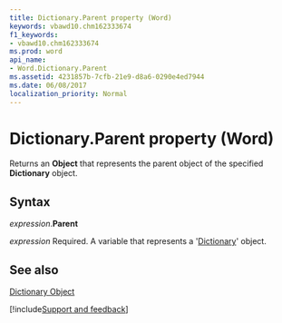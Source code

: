 ```yaml
---
title: Dictionary.Parent property (Word)
keywords: vbawd10.chm162333674
f1_keywords:
- vbawd10.chm162333674
ms.prod: word
api_name:
- Word.Dictionary.Parent
ms.assetid: 4231857b-7cfb-21e9-d8a6-0290e4ed7944
ms.date: 06/08/2017
localization_priority: Normal
---
```



# Dictionary.Parent property (Word)

Returns an  **Object** that represents the parent object of the specified **Dictionary** object.


## Syntax

_expression_.**Parent**

_expression_ Required. A variable that represents a '[Dictionary](Word.Dictionary.md)' object.


## See also


[Dictionary Object](Word.Dictionary.md)

[!include[Support and feedback](~/includes/feedback-boilerplate.md)]